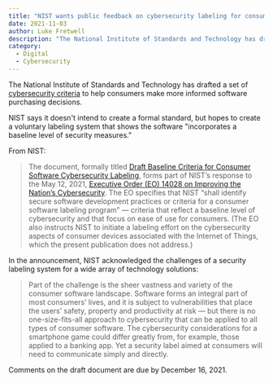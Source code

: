 ```yaml
---
title: "NIST wants public feedback on cybersecurity labeling for consumer software"
date: 2021-11-03
author: Luke Fretwell
description: "The National Institute of Standards and Technology has drafted a set of cybersecurity criteria to help consumers make more informed purchasing decisions."
category:
  - Digital
  - Cybersecurity
---
```


The National Institute of Standards and Technology has drafted a set of [cybersecurity criteria](https://www.nist.gov/itl/executive-order-improving-nations-cybersecurity/consumer-software-criteria) to help consumers make more informed software purchasing decisions.

NIST says it doesn't intend to create a formal standard, but hopes to create a voluntary labeling system that shows the software "incorporates a baseline level of security measures."

From NIST:

> The document, formally titled [Draft Baseline Criteria for Consumer Software Cybersecurity Labeling](https://www.nist.gov/document/draft-baseline-criteria-consumer-software-cybersecurity-labeling), forms part of NIST’s response to the May 12, 2021, [Executive Order (EO) 14028 on Improving the Nation’s Cybersecurity](https://www.federalregister.gov/documents/2021/05/17/2021-10460/improving-the-nations-cybersecurity). The EO specifies that NIST “shall identify secure software development practices or criteria for a consumer software labeling program” — criteria that reflect a baseline level of cybersecurity and that focus on ease of use for consumers. (The EO also instructs NIST to initiate a labeling effort on the cybersecurity aspects of consumer devices associated with the Internet of Things, which the present publication does not address.)

In the announcement, NIST acknowledged the challenges of a security labeling system for a wide array of technology solutions:

> Part of the challenge is the sheer vastness and variety of the consumer software landscape. Software forms an integral part of most consumers’ lives, and it is subject to vulnerabilities that place the users’ safety, property and productivity at risk — but there is no one-size-fits-all approach to cybersecurity that can be applied to all types of consumer software. The cybersecurity considerations for a smartphone game could differ greatly from, for example, those applied to a banking app. Yet a security label aimed at consumers will need to communicate simply and directly.  

Comments on the draft document are due by December 16, 2021.
